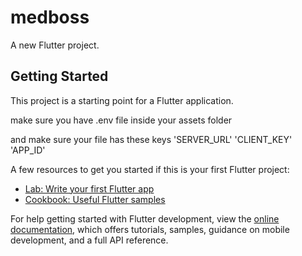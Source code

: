 # medboss

A new Flutter project.

## Getting Started

This project is a starting point for a Flutter application.

make sure you have .env file inside your assets folder 

and make sure your file has these keys 
'SERVER_URL'
'CLIENT_KEY'
'APP_ID'



A few resources to get you started if this is your first Flutter project:

- [Lab: Write your first Flutter app](https://docs.flutter.dev/get-started/codelab)
- [Cookbook: Useful Flutter samples](https://docs.flutter.dev/cookbook)

For help getting started with Flutter development, view the
[online documentation](https://docs.flutter.dev/), which offers tutorials,
samples, guidance on mobile development, and a full API reference.
